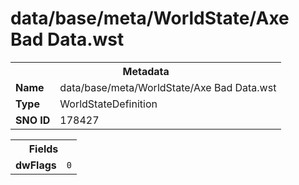 <h1>data/base/meta/WorldState/Axe Bad Data.wst</h1><table><tr><th colspan="100%">Metadata</th></tr><tr><td><b>Name</b></td><td>data/base/meta/WorldState/Axe Bad Data.wst</td></tr><tr><td><b>Type</b></td><td>WorldStateDefinition</td></tr><tr><td><b>SNO ID</b></td><td>178427</td></tr></table>

<table><tr><th colspan="100%">Fields</th></tr><tr><td><b>dwFlags</b></td><td><code>0</code></td></tr></table>


